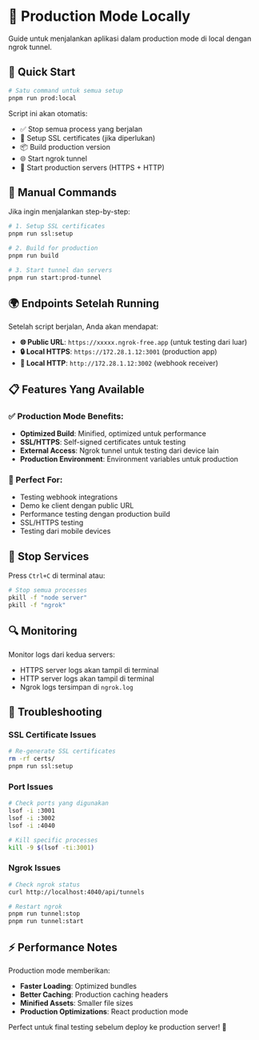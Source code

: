 # 🚀 Production Mode Locally

Guide untuk menjalankan aplikasi dalam production mode di local dengan ngrok tunnel.

## 🎯 Quick Start

```bash
# Satu command untuk semua setup
pnpm run prod:local
```

Script ini akan otomatis:
- ✅ Stop semua process yang berjalan
- 🔐 Setup SSL certificates (jika diperlukan) 
- 📦 Build production version
- 🌐 Start ngrok tunnel
- 🚀 Start production servers (HTTPS + HTTP)

## 🔧 Manual Commands

Jika ingin menjalankan step-by-step:

```bash
# 1. Setup SSL certificates
pnpm run ssl:setup

# 2. Build for production
pnpm run build

# 3. Start tunnel dan servers
pnpm run start:prod-tunnel
```

## 🌍 Endpoints Setelah Running

Setelah script berjalan, Anda akan mendapat:

- **🌐 Public URL**: `https://xxxxx.ngrok-free.app` (untuk testing dari luar)
- **🔒 Local HTTPS**: `https://172.28.1.12:3001` (production app)
- **📡 Local HTTP**: `http://172.28.1.12:3002` (webhook receiver)

## 📋 Features Yang Available

### ✅ Production Mode Benefits:
- **Optimized Build**: Minified, optimized untuk performance
- **SSL/HTTPS**: Self-signed certificates untuk testing
- **External Access**: Ngrok tunnel untuk testing dari device lain
- **Production Environment**: Environment variables untuk production

### 🎯 Perfect For:
- Testing webhook integrations
- Demo ke client dengan public URL
- Performance testing dengan production build
- SSL/HTTPS testing
- Testing dari mobile devices

## 🛑 Stop Services

Press `Ctrl+C` di terminal atau:

```bash
# Stop semua processes
pkill -f "node server"
pkill -f "ngrok"
```

## 🔍 Monitoring

Monitor logs dari kedua servers:
- HTTPS server logs akan tampil di terminal
- HTTP server logs akan tampil di terminal
- Ngrok logs tersimpan di `ngrok.log`

## 🐛 Troubleshooting

### SSL Certificate Issues
```bash
# Re-generate SSL certificates
rm -rf certs/
pnpm run ssl:setup
```

### Port Issues
```bash
# Check ports yang digunakan
lsof -i :3001
lsof -i :3002
lsof -i :4040

# Kill specific processes
kill -9 $(lsof -ti:3001)
```

### Ngrok Issues
```bash
# Check ngrok status
curl http://localhost:4040/api/tunnels

# Restart ngrok
pnpm run tunnel:stop
pnpm run tunnel:start
```

## ⚡ Performance Notes

Production mode memberikan:
- **Faster Loading**: Optimized bundles
- **Better Caching**: Production caching headers  
- **Minified Assets**: Smaller file sizes
- **Production Optimizations**: React production mode

Perfect untuk final testing sebelum deploy ke production server! 🎉